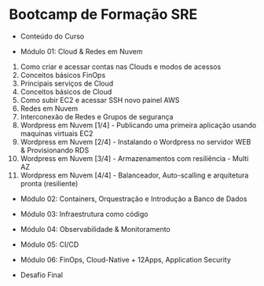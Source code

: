 # Bootcamp de Formação SRE

* Conteúdo do Curso

- Módulo 01: Cloud & Redes em Nuvem

1. Como criar e acessar contas nas Clouds e modos de acessos
2. Conceitos básicos FinOps
3. Principais serviços de Cloud
4. Conceitos básicos de Cloud
5. Como subir EC2 e acessar SSH novo painel AWS
6. Redes em Nuvem
7. Interconexão de Redes e Grupos de segurança
8. Wordpress em Nuvem [1/4] - Publicando uma primeira aplicação usando maquinas virtuais EC2
9. Wordpress em Nuvem [2/4] - Instalando o Wordpress no servidor WEB & Provisionando RDS
10. Wordpress em Nuvem [3/4] - Armazenamentos com resiliência - Multi AZ
11. Wordpress em Nuvem [4/4] - Balanceador, Auto-scalling e arquitetura pronta (resiliente)

- Módulo 02: Containers, Orquestração e Introdução a Banco de Dados

- Módulo 03: Infraestrutura como código

- Módulo 04: Observabilidade & Monitoramento

- Módulo 05: CI/CD

- Módulo 06: FinOps, Cloud-Native + 12Apps, Application Security

- Desafio Final
